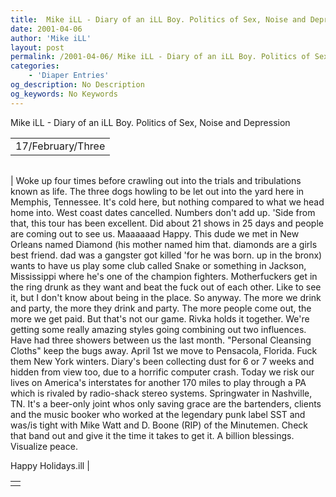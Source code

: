 ```yaml
---
title:  Mike iLL - Diary of an iLL Boy. Politics of Sex, Noise and Depression 
date: 2001-04-06
author: 'Mike iLL'
layout: post
permalink: /2001-04-06/ Mike iLL - Diary of an iLL Boy. Politics of Sex, Noise and Depression 
categories:
    - 'Diaper Entries'
og_description: No Description
og_keywords: No Keywords
---
```

<style>
body {
  background-color: ;
  color: ;
}
a {
  color: ;
}
a:active {
  color: ;
}
a:visited {
  color: ;
}
</style>

   Mike iLL - Diary of an iLL Boy. Politics of Sex, Noise and Depression     



|  |
| --- |
| 17/February/Three |

  
  



|  |
| --- |
| 
Woke up four times before crawling out into the trials and tribulations known as life. The three dogs howling to be let out into the yard here in Memphis, Tennessee. It's cold here, but nothing compared to what we head home into.
West coast dates cancelled. Numbers don't add up.
'Side from that, this tour has been excellent. Did about 21 shows in 25 days and people are coming out to see us. Maaaaaad Happy. This dude we met in New Orleans named Diamond (his mother named him that. diamonds are a girls best friend. dad was a gangster got killed 'for he was born. up in the bronx) wants to have us play some club called Snake or something in Jackson, Mississippi where he's one of the champion fighters.
Motherfuckers get in the ring drunk as they want and beat the fuck out of each other. Like to see it, but I don't know about being in the place.
So anyway. The more we drink and party, the more they drink and party. The more people come out, the more we get paid. But that's not our game. Rivka holds it together. We're getting some really amazing styles going combining out two influences.
Have had three showers between us the last month. "Personal Cleansing Cloths" keep the bugs away.
April 1st we move to Pensacola, Florida. Fuck them New York winters.
Diary's been collecting dust for 6 or 7 weeks and hidden from view too, due to a horrific computer crash. Today we risk our lives on America's interstates for another 170 miles to play through a PA which is rivaled by radio-shack stereo systems. Springwater in Nashville, TN. It's a beer-only joint whos only saving grace are the bartenders, clients and the music booker who worked at the legendary punk label SST and was/is tight with Mike Watt and D. Boone (RIP) of the Minutemen. Check that band out and give it the time it takes to get it.
A billion blessings. Visualize peace.

  Happy Holidays.ill
 |

   


|  |
| --- |
|  |

   
   
   
   
  

